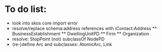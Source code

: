 # To do list:

* look into skos core import error
* resolve/replace schema:address references with iContact:Address
** BusinessEstablishment
** DwellingUnitPD
** Firm
** Organization
* resolve: StopPoint (not) subclassOf NodePD
* (re-)define Arc and subclasses: AtomicArc, Link
